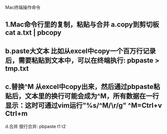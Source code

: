 Mac终端操作命令

1.Mac命令行里的复制，粘贴与合并
a.copy到剪切板
cat a.txt | pbcopy
---
b.paste大文本
比如从excel中copy一个百万行记录后，需要粘贴到文本中，可以在终端执行: pbpaste > tmp.txt
---
c.替换^M
从excel中copy出来，然后通过pbpaste粘贴后，文本里的换行可能会成为^M，所有数据在一行显示：这时可通过vim运行"%s/^M/\r/g"
^M=Ctrl+v Ctrl+m
---
d.合并
按行合并: pbpaste t1 t2